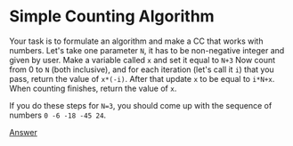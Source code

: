 # Simple Counting Algorithm

Your task is to formulate an algorithm and make a CC that works with numbers. Let's take one parameter `N`, it has to be non-negative integer and given by user. Make a variable called `x` and set it equal to `N+3` Now count from 0 to `N` \(both inclusive\), and for each iteration \(let's call it `i`\) that you pass, return the value of `x*(-i)`. After that update `x` to be equal to `i*N+x`. When counting finishes, return the value of `x`.

If you do these steps for `N=3`, you should come up with the sequence of numbers `0 -6 -18 -45 24`.  
  
[Answer](https://pastebin.com/vNfc73zG)


